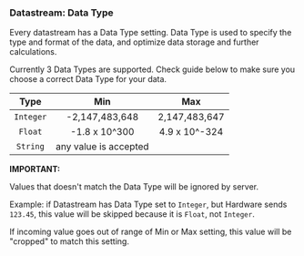 ### Datastream: Data Type

Every datastream has a Data Type setting. Data Type is used to specify the type and format of the data, and optimize data storage and further calculations.

Currently 3 Data Types are supported. Check guide below to make sure you choose a correct Data Type for your data. 

|      Type      |             Min             |              Max             |
|:--------------:|:---------------------------:|:----------------------------:|
| ```Integer```  |       -2,147,483,648        |         2,147,483,647        |
|   ```Float```  |       -1.8 x 10^300         |         4.9 x 10^-324        |
|  ```String```  | any value is accepted                                      |


**IMPORTANT:**

Values that doesn't match the Data Type will be ignored by server.

Example: if Datastream has Data Type set to ```Integer```, but Hardware sends ```123.45```, this value will be skipped because it is ```Float```, not ```Integer```.

If incoming value goes out of range of Min or Max setting, this value will be "cropped" to match this setting.
